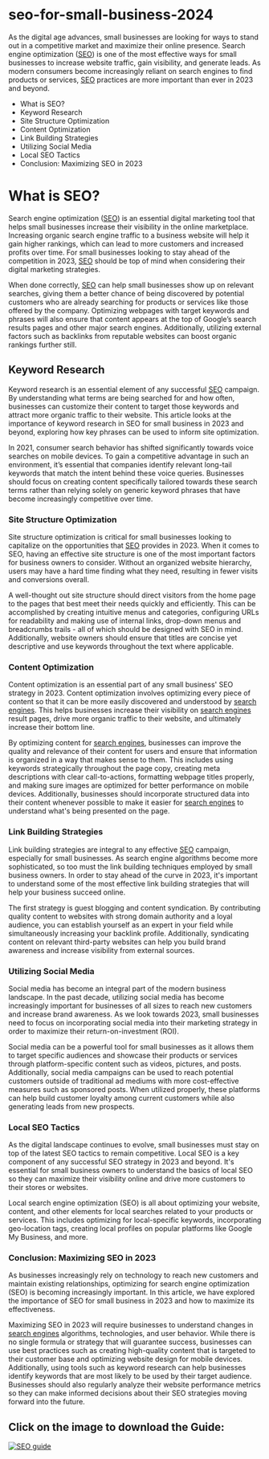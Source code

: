 # seo-for-small-business-2024
As the digital age advances, small businesses are looking for ways to stand out in a competitive market and maximize their online presence. Search engine optimization (<a href="https://www.nidacademy.org/seo-guide">SEO</a>) is one of the most effective ways for small businesses to increase website traffic, gain visibility, and generate leads. As modern consumers become increasingly reliant on search engines to find products or services, <a href="https://www.nidacademy.org/seo-guide/">SEO</a> practices are more important than ever in 2023 and beyond.


<ul>
<li>What is SEO?</li>
<li>Keyword Research</li>
<li>Site Structure Optimization</li>
<li>Content Optimization</li>
<li>Link Building Strategies</li>
<li>Utilizing Social Media</li>
<li>Local SEO Tactics</li>
<li>Conclusion: Maximizing SEO in 2023 </li>
</ul>

<h1>What is SEO?</h1>



Search engine optimization (<a href="https://www.nidacademy.org/seo-guide">SEO</a>) is an essential digital marketing tool that helps small businesses increase their visibility in the online marketplace. Increasing organic search engine traffic to a business website will help it gain higher rankings, which can lead to more customers and increased profits over time. For small businesses looking to stay ahead of the competition in 2023, <a href="https://www.nidacademy.org/seo-guide">SEO</a> should be top of mind when considering their digital marketing strategies.



When done correctly, <a href="https://www.nidacademy.org/seo-guide">SEO</a> can help small businesses show up on relevant searches, giving them a better chance of being discovered by potential customers who are already searching for products or services like those offered by the company. Optimizing webpages with target keywords and phrases will also ensure that content appears at the top of Google’s search results pages and other major search engines. Additionally, utilizing external factors such as backlinks from reputable websites can boost organic rankings further still. 



<h2>Keyword Research</h2>



Keyword research is an essential element of any successful <a href="https://www.nidacademy.org/seo-guide">SEO</a> campaign. By understanding what terms are being searched for and how often, businesses can customize their content to target those keywords and attract more organic traffic to their website. This article looks at the importance of keyword research in SEO for small business in 2023 and beyond, exploring how key phrases can be used to inform site optimization.



In 2021, consumer search behavior has shifted significantly towards voice searches on mobile devices. To gain a competitive advantage in such an environment, it’s essential that companies identify relevant long-tail keywords that match the intent behind these voice queries. Businesses should focus on creating content specifically tailored towards these search terms rather than relying solely on generic keyword phrases that have become increasingly competitive over time. 



<h3>Site Structure Optimization</h3>



Site structure optimization is critical for small businesses looking to capitalize on the opportunities that <a href="https://www.nidacademy.org/seo-guide">SEO</a> provides in 2023. When it comes to SEO, having an effective site structure is one of the most important factors for business owners to consider. Without an organized website hierarchy, users may have a hard time finding what they need, resulting in fewer visits and conversions overall. 



A well-thought out site structure should direct visitors from the home page to the pages that best meet their needs quickly and efficiently. This can be accomplished by creating intuitive menus and categories, configuring URLs for readability and making use of internal links, drop-down menus and breadcrumbs trails - all of which should be designed with SEO in mind. Additionally, website owners should ensure that titles are concise yet descriptive and use keywords throughout the text where applicable. 



<h3>Content Optimization</h3>



Content optimization is an essential part of any small business' SEO strategy in 2023. Content optimization involves optimizing every piece of content so that it can be more easily discovered and understood by <a href="https://www.nidacademy.org/seo-guide">search engines</a>. This helps businesses increase their visibility on <a href="https://www.nidacademy.org/seo-guide">search engines</a> result pages, drive more organic traffic to their website, and ultimately increase their bottom line.



By optimizing content for <a href="https://www.nidacademy.org/seo-guide/">search engines</a>, businesses can improve the quality and relevance of their content for users and ensure that information is organized in a way that makes sense to them. This includes using keywords strategically throughout the page copy, creating meta descriptions with clear call-to-actions, formatting webpage titles properly, and making sure images are optimized for better performance on mobile devices. Additionally, businesses should incorporate structured data into their content whenever possible to make it easier for <a href="https://www.nidacademy.org/seo-guide">search engines</a> to understand what's being presented on the page. 



<h3>Link Building Strategies</h3>



Link building strategies are integral to any effective <a href="https://www.nidacademy.org/seo-guide">SEO</a> campaign, especially for small businesses. As search engine algorithms become more sophisticated, so too must the link building techniques employed by small business owners. In order to stay ahead of the curve in 2023, it's important to understand some of the most effective link building strategies that will help your business succeed online. 



The first strategy is guest blogging and content syndication. By contributing quality content to websites with strong domain authority and a loyal audience, you can establish yourself as an expert in your field while simultaneously increasing your backlink profile. Additionally, syndicating content on relevant third-party websites can help you build brand awareness and increase visibility from external sources. 



<h3>Utilizing Social Media</h3>



Social media has become an integral part of the modern business landscape. In the past decade, utilizing social media has become increasingly important for businesses of all sizes to reach new customers and increase brand awareness. As we look towards 2023, small businesses need to focus on incorporating social media into their marketing strategy in order to maximize their return-on-investment (ROI). 



Social media can be a powerful tool for small businesses as it allows them to target specific audiences and showcase their products or services through platform-specific content such as videos, pictures, and posts. Additionally, social media campaigns can be used to reach potential customers outside of traditional ad mediums with more cost-effective measures such as sponsored posts. When utilized properly, these platforms can help build customer loyalty among current customers while also generating leads from new prospects. 



<h3>Local SEO Tactics</h3>



As the digital landscape continues to evolve, small businesses must stay on top of the latest SEO tactics to remain competitive. Local SEO is a key component of any successful SEO strategy in 2023 and beyond. It's essential for small business owners to understand the basics of local SEO so they can maximize their visibility online and drive more customers to their stores or websites.



Local search engine optimization (SEO) is all about optimizing your website, content, and other elements for local searches related to your products or services. This includes optimizing for local-specific keywords, incorporating geo-location tags, creating local profiles on popular platforms like Google My Business, and more. 



<h3>Conclusion: Maximizing SEO in 2023 </h3>



As businesses increasingly rely on technology to reach new customers and maintain existing relationships, optimizing for search engine optimization (SEO) is becoming increasingly important. In this article, we have explored the importance of SEO for small business in 2023 and how to maximize its effectiveness. 



Maximizing SEO in 2023 will require businesses to understand changes in <a href="https://www.nidacademy.org/seo-guide">search engines</a> algorithms, technologies, and user behavior. While there is no single formula or strategy that will guarantee success, businesses can use best practices such as creating high-quality content that is targeted to their customer base and optimizing website design for mobile devices. Additionally, using tools such as keyword research can help businesses identify keywords that are most likely to be used by their target audience. Businesses should also regularly analyze their website performance metrics so they can make informed decisions about their SEO strategies moving forward into the future. 

<h2>Click on the image to download the Guide:</h2>

<a href="[https://www.viralcontent.shop](https://www.viralcontent.shop/seo-marketing-school)">
  <img src="https://www.viralcontent.shop/wp-content/uploads/2022/12/1670432932-scaled.webp" alt="SEO guide" >
</a>
